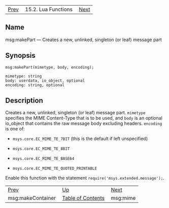 |     |     |     |
| --- | --- | --- |
| [Prev](lua.ref.msg_makeContainer)  | 15.2. Lua Functions |  [Next](lua.ref.msg_mime.php) |

<a name="lua.ref.msg_makePart"></a>
## Name

msg:makePart — Creates a new, unlinked, singleton (or leaf) message part

<a name="idp25546864"></a>
## Synopsis

`msg:makePart(mimetype, body, encoding);`

```
mimetype: string
body: userdata, io_object, optional
encoding: string, optional
```
<a name="idp25549616"></a>
## Description

Creates a new, unlinked, singleton (or leaf) message part. `mimetype` specifies the MIME Content-Type that is to be used, and `body` is an optional io_object that contains the raw message body excluding headers. `encoding` is one of:

*   `msys.core.EC_MIME_TE_7BIT` (this is the default if left unspecified)

*   `msys.core.EC_MIME_TE_8BIT`

*   `msys.core.EC_MIME_TE_BASE64`

*   `msys.core.EC_MIME_TE_QUOTED_PRINTABLE`

Enable this function with the statement `require('msys.extended.message');`.

|     |     |     |
| --- | --- | --- |
| [Prev](lua.ref.msg_makeContainer)  | [Up](lua.function.details.php) |  [Next](lua.ref.msg_mime.php) |
| msg:makeContainer  | [Table of Contents](index) |  msg:mime |
